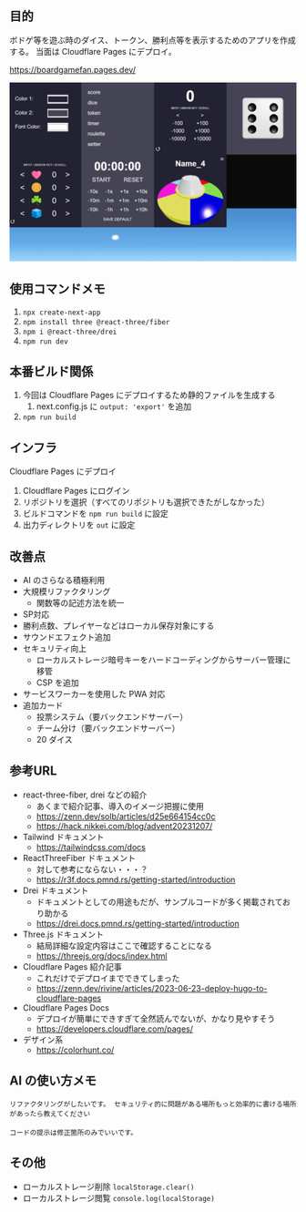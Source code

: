 ## 目的
ボドゲ等を遊ぶ時のダイス、トークン、勝利点等を表示するためのアプリを作成する。
当面は Cloudflare Pages にデプロイ。

https://boardgamefan.pages.dev/

![開発中スクショ](image.png)

## 使用コマンドメモ

1. `npx create-next-app`
2. `npm install three @react-three/fiber`
3. `npm i @react-three/drei`
4. `npm run dev`

## 本番ビルド関係
1. 今回は Cloudflare Pages にデプロイするため静的ファイルを生成する
   1. next.config.js に `output: 'export'` を追加
2. `npm run build`

## インフラ
Cloudflare Pages にデプロイ

1. Cloudflare Pages にログイン
2. リポジトリを選択（すべてのリポジトリも選択できたがしなかった）
3. ビルドコマンドを `npm run build` に設定
4. 出力ディレクトリを `out` に設定

## 改善点
- AI のさらなる積極利用
- 大規模リファクタリング
  - 関数等の記述方法を統一
- SP対応
- 勝利点数、プレイヤーなどはローカル保存対象にする
- サウンドエフェクト追加
- セキュリティ向上
  - ローカルストレージ暗号キーをハードコーディングからサーバー管理に移管
  - CSP を追加
- サービスワーカーを使用した PWA 対応
- 追加カード
  - 投票システム（要バックエンドサーバー）
  - チーム分け（要バックエンドサーバー）
  - 20 ダイス

## 参考URL
- react-three-fiber, drei などの紹介
  - あくまで紹介記事、導入のイメージ把握に使用
  - https://zenn.dev/solb/articles/d25e664154cc0c
  - https://hack.nikkei.com/blog/advent20231207/
- Tailwind ドキュメント
  - https://tailwindcss.com/docs
- ReactThreeFiber ドキュメント
  - 対して参考にならない・・・？
  - https://r3f.docs.pmnd.rs/getting-started/introduction
- Drei ドキュメント
  - ドキュメントとしての用途もだが、サンプルコードが多く掲載されており助かる
  - https://drei.docs.pmnd.rs/getting-started/introduction
- Three.js ドキュメント
  - 結局詳細な設定内容はここで確認することになる
  - https://threejs.org/docs/index.html
- Cloudflare Pages 紹介記事
  - これだけでデプロイまでできてしまった
  - https://zenn.dev/rivine/articles/2023-06-23-deploy-hugo-to-cloudflare-pages
- Cloudflare Pages Docs
  - デプロイが簡単にできすぎて全然読んでないが、かなり見やすそう
  - https://developers.cloudflare.com/pages/
- デザイン系
  - https://colorhunt.co/

## AI の使い方メモ
```
リファクタリングがしたいです。 セキュリティ的に問題がある場所もっと効率的に書ける場所があったら教えてください

コードの提示は修正箇所のみでいいです。
```

## その他
- ローカルストレージ削除 `localStorage.clear()`
- ローカルストレージ閲覧 `console.log(localStorage)`